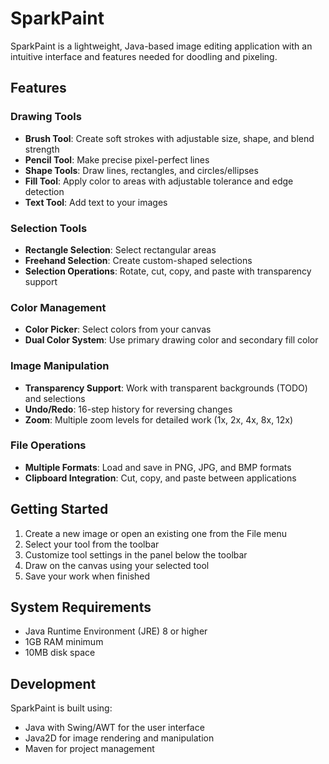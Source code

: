 # SparkPaint

SparkPaint is a lightweight, Java-based image editing application with an intuitive interface and features needed for 
doodling and pixeling.

## Features

### Drawing Tools
- **Brush Tool**: Create soft strokes with adjustable size, shape, and blend strength
- **Pencil Tool**: Make precise pixel-perfect lines
- **Shape Tools**: Draw lines, rectangles, and circles/ellipses
- **Fill Tool**: Apply color to areas with adjustable tolerance and edge detection
- **Text Tool**: Add text to your images

### Selection Tools
- **Rectangle Selection**: Select rectangular areas
- **Freehand Selection**: Create custom-shaped selections
- **Selection Operations**: Rotate, cut, copy, and paste with transparency support

### Color Management
- **Color Picker**: Select colors from your canvas
- **Dual Color System**: Use primary drawing color and secondary fill color

### Image Manipulation
- **Transparency Support**: Work with transparent backgrounds (TODO) and selections
- **Undo/Redo**: 16-step history for reversing changes
- **Zoom**: Multiple zoom levels for detailed work (1x, 2x, 4x, 8x, 12x)

### File Operations
- **Multiple Formats**: Load and save in PNG, JPG, and BMP formats
- **Clipboard Integration**: Cut, copy, and paste between applications

## Getting Started

1. Create a new image or open an existing one from the File menu
2. Select your tool from the toolbar
3. Customize tool settings in the panel below the toolbar
4. Draw on the canvas using your selected tool
5. Save your work when finished

## System Requirements

- Java Runtime Environment (JRE) 8 or higher
- 1GB RAM minimum
- 10MB disk space

## Development

SparkPaint is built using:
- Java with Swing/AWT for the user interface
- Java2D for image rendering and manipulation
- Maven for project management
